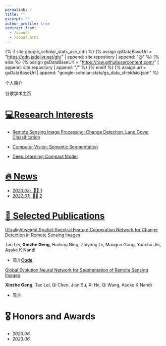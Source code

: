 ```yaml
---
permalink: /
title: ""
excerpt: ""
author_profile: true
redirect_from: 
  - /about/
  - /about.html
---
```


{% if site.google_scholar_stats_use_cdn %}
{% assign gsDataBaseUrl = "https://cdn.jsdelivr.net/gh/" | append: site.repository | append: "@" %}
{% else %}
{% assign gsDataBaseUrl = "https://raw.githubusercontent.com/" | append: site.repository | append: "/" %}
{% endif %}
{% assign url = gsDataBaseUrl | append: "google-scholar-stats/gs_data_shieldsio.json" %}

<span class='anchor' id='about-me'></span>

个人简介

谷歌学术主页<a href='https://scholar.google.com/citations?user=XpyYJvcAAAAJ'>

# 💻Research Interests

- Remote Sensing Image Processing: Change Detection, Land Cover Classification

- Computer Vision: Semantic Segmentation

- Deep Learning: Compact Model

# 🔥 News

- *2023.05*: &nbsp;🎉🎉 1
- *2022.01*: &nbsp;🎉🎉 2

# 📝 Selected Publications

[Ultralightweight Spatial–Spectral Feature Cooperation Network for Change Detection in Remote Sensing Images](https://ieeexplore.ieee.org/iel7/36/4358825/10081023.pdf)

Tao Lei, **Xinzhe Geng**, Hailong Ning, Zhiyong Lv, Maoguo Gong, Yaochu Jin, Asoke K Nandi

- 简介[**Code**](https://github.com/SUST-reynole/USSFC-Net)

[Global Evolution Neural Network for Segmentation of Remote Sensing Images](https://ieeexplore.ieee.org/abstract/document/9746587)

 **Xinzhe Geng**, Tao Lei, Qi Chen, Jian Su, Xi He, Qi Wang, Asoke K Nandi

- 简介

# 🎖 Honors and Awards

- *2023.06*  
- *2023.06* 



